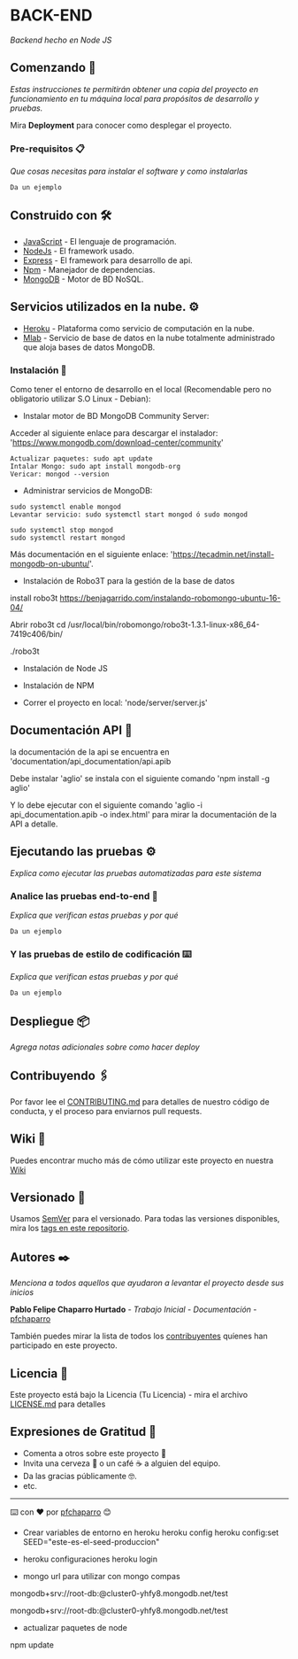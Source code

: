 # BACK-END

_Backend hecho en Node JS_

## Comenzando 🚀

_Estas instrucciones te permitirán obtener una copia del proyecto en funcionamiento en tu máquina local para propósitos de desarrollo y pruebas._

Mira **Deployment** para conocer como desplegar el proyecto.


### Pre-requisitos 📋

_Que cosas necesitas para instalar el software y como instalarlas_

```
Da un ejemplo
```
## Construido con 🛠️

* [JavaScript](https://developer.mozilla.org/es/docs/Web/JavaScript) - El lenguaje de programación.
* [NodeJs](https://nodejs.org/) - El framework usado.
* [Express](https://expressjs.com/) - El framework para desarrollo de api.
* [Npm](https://maven.apache.org/) - Manejador de dependencias.
* [MongoDB](https://www.mongodb.com/es) - Motor de BD NoSQL.

## Servicios utilizados en la nube. ⚙️
* [Heroku](https://www.heroku.com) - Plataforma como servicio de computación en la nube.
* [Mlab](https://mlab.com/) - Servicio de base de datos en la nube totalmente administrado que aloja bases de datos MongoDB.

### Instalación 🔧

Como tener el entorno de desarrollo en el local (Recomendable pero no obligatorio utilizar S.O Linux - Debian):

* Instalar motor de BD MongoDB Community Server:

Acceder al siguiente enlace para descargar el instalador: 'https://www.mongodb.com/download-center/community'

```
Actualizar paquetes: sudo apt update
Intalar Mongo: sudo apt install mongodb-org
Vericar: mongod --version

```
* Administrar servicios de MongoDB:

```
sudo systemctl enable mongod
Levantar servicio: sudo systemctl start mongod ó sudo mongod

sudo systemctl stop mongod
sudo systemctl restart mongod 

```
Más documentación en el siguiente enlace: 'https://tecadmin.net/install-mongodb-on-ubuntu/'.

* Instalación de Robo3T para la gestión de la base de datos

install robo3t
https://benjagarrido.com/instalando-robomongo-ubuntu-16-04/

Abrir robo3t
cd /usr/local/bin/robomongo/robo3t-1.3.1-linux-x86_64-7419c406/bin/

./robo3t

* Instalación de Node JS

* Instalación de NPM


* Correr el proyecto en local:
    'node/server/server.js'


## Documentación API 📖

la documentación de la api se encuentra en 'documentation/api_documentation/api.apib

Debe instalar 'aglio' se instala con el siguiente comando 'npm install -g aglio'

Y lo debe ejecutar con el siguiente comando 'aglio -i api_documentation.apib -o index.html' para mirar la documentación de la API a detalle.

## Ejecutando las pruebas ⚙️

_Explica como ejecutar las pruebas automatizadas para este sistema_

### Analice las pruebas end-to-end 🔩

_Explica que verifican estas pruebas y por qué_

```
Da un ejemplo
```

### Y las pruebas de estilo de codificación ⌨️

_Explica que verifican estas pruebas y por qué_

```
Da un ejemplo
```

## Despliegue 📦

_Agrega notas adicionales sobre como hacer deploy_

## Contribuyendo 🖇️

Por favor lee el [CONTRIBUTING.md](https://gist.github.com/villanuevand/xxxxxx) para detalles de nuestro código de conducta, y el proceso para enviarnos pull requests.

## Wiki 📖

Puedes encontrar mucho más de cómo utilizar este proyecto en nuestra [Wiki](https://github.com/tu/proyecto/wiki)

## Versionado 📌

Usamos [SemVer](http://semver.org/) para el versionado. Para todas las versiones disponibles, mira los [tags en este repositorio](https://github.com/tu/proyecto/tags).

## Autores ✒️

_Menciona a todos aquellos que ayudaron a levantar el proyecto desde sus inicios_

**Pablo Felipe Chaparro Hurtado** - *Trabajo Inicial* - *Documentación* - [pfchaparro](https://github.com/pfchaparro)

También puedes mirar la lista de todos los [contribuyentes](https://github.com/your/project/contributors) quíenes han participado en este proyecto. 

## Licencia 📄

Este proyecto está bajo la Licencia (Tu Licencia) - mira el archivo [LICENSE.md](LICENSE.md) para detalles

## Expresiones de Gratitud 🎁

* Comenta a otros sobre este proyecto 📢
* Invita una cerveza 🍺 o un café ☕ a alguien del equipo. 
* Da las gracias públicamente 🤓.
* etc.



---
⌨️ con ❤️ por [pfchaparro](https://github.com/pfchaparro) 😊


* Crear variables de entorno en heroku
heroku config
heroku config:set SEED="este-es-el-seed-produccion"

* heroku configuraciones
heroku login


* mongo url para utilizar con mongo compas

mongodb+srv://root-db:<password>@cluster0-yhfy8.mongodb.net/test

mongodb+srv://root-db:<AkRj4JhDxYJccuiN>@cluster0-yhfy8.mongodb.net/test


* actualizar paquetes de node

npm update